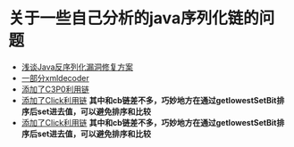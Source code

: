 # 关于一些自己分析的java序列化链的问题

+ [浅谈Java反序列化漏洞修复方案](https://github.com/Cryin/Paper/blob/master/%E6%B5%85%E8%B0%88Java%E5%8F%8D%E5%BA%8F%E5%88%97%E5%8C%96%E6%BC%8F%E6%B4%9E%E4%BF%AE%E5%A4%8D%E6%96%B9%E6%A1%88.md)
+ [一部分xmldecoder](xmldecoder)
+ [添加了C3P0利用链](C3P0)
+ [添加了Click利用链](Click) **其中和cb链差不多，巧妙地方在通过getlowestSetBit排序后set进去值，可以避免排序和比较**
+ [添加了Click利用链](Click) **其中和cb链差不多，巧妙地方在通过getlowestSetBit排序后set进去值，可以避免排序和比较**
